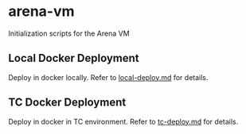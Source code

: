 arena-vm
========

Initialization scripts for the Arena VM

## Local Docker Deployment

Deploy in docker locally. Refer to [local-deploy.md](docs/local-deploy.md) for details.

## TC Docker Deployment

Deploy in docker in TC environment. Refer to [tc-deploy.md](docs/tc-deploy.md) for details.
